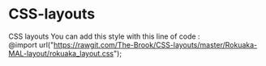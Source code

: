 # CSS-layouts
CSS layouts
You can add this style with this line of code :
<br>
@import url("https://rawgit.com/The-Brook/CSS-layouts/master/Rokuaka-MAL-layout/rokuaka_layout.css");
